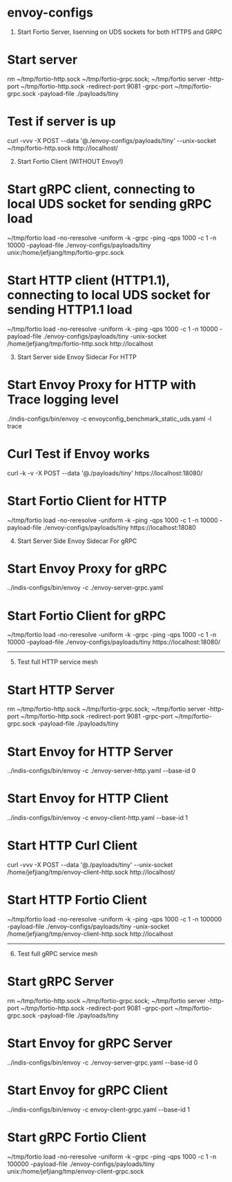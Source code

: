 # envoy-configs

1. Start Fortio Server, lisenning on UDS sockets for both HTTPS and GRPC
# Start server
rm ~/tmp/fortio-http.sock ~/tmp/fortio-grpc.sock; ~/tmp/fortio server -http-port ~/tmp/fortio-http.sock -redirect-port 9081 -grpc-port ~/tmp/fortio-grpc.sock -payload-file ./payloads/tiny
# Test if server is up
curl -vvv -X POST --data '@./envoy-configs/payloads/tiny' --unix-socket ~/tmp/fortio-http.sock http://localhost/

2. Start Fortio Client (WITHOUT Envoy!)
# Start gRPC client, connecting to local UDS socket for sending gRPC load
~/tmp/fortio load -no-reresolve -uniform -k -grpc -ping -qps 1000 -c 1 -n 10000 -payload-file ./envoy-configs/payloads/tiny  unix:/home/jefjiang/tmp/fortio-grpc.sock 
# Start HTTP client (HTTP1.1), connecting to local UDS socket for sending HTTP1.1 load
~/tmp/fortio load -no-reresolve -uniform -k -ping -qps 1000 -c 1 -n 10000 -payload-file ./envoy-configs/payloads/tiny -unix-socket /home/jefjiang/tmp/fortio-http.sock http://localhost

3. Start Server side Envoy Sidecar For HTTP
# Start Envoy Proxy for HTTP with Trace logging level
./indis-configs/bin/envoy -c envoyconfig_benchmark_static_uds.yaml -l trace

# Curl Test if Envoy works
curl -k -v -X POST --data '@./payloads/tiny' https://localhost:18080/

# Start Fortio Client for HTTP
~/tmp/fortio load -no-reresolve -uniform -k -ping -qps 1000 -c 1 -n 10000 -payload-file ./envoy-configs/payloads/tiny https://localhost:18080

4. Start Server Side Envoy Sidecar For gRPC
# Start Envoy Proxy for gRPC
../indis-configs/bin/envoy -c ./envoy-server-grpc.yaml

# Start Fortio Client for gRPC
~/tmp/fortio load -no-reresolve -uniform -k -grpc -ping -qps 1000 -c 1 -n 10000 -payload-file ./envoy-configs/payloads/tiny  https://localhost:18080/

----

5. Test full HTTP service mesh
# Start HTTP Server
rm ~/tmp/fortio-http.sock ~/tmp/fortio-grpc.sock; ~/tmp/fortio server -http-port ~/tmp/fortio-http.sock -redirect-port 9081 -grpc-port ~/tmp/fortio-grpc.sock -payload-file ./payloads/tiny

# Start Envoy for HTTP Server
../indis-configs/bin/envoy -c ./envoy-server-http.yaml --base-id 0

# Start Envoy for HTTP Client
../indis-configs/bin/envoy -c envoy-client-http.yaml --base-id 1

# Start HTTP Curl Client 
curl -vvv -X POST --data '@./payloads/tiny' --unix-socket /home/jefjiang/tmp/envoy-client-http.sock http://localhost/

# Start HTTP Fortio Client
~/tmp/fortio load -no-reresolve -uniform -k -ping -qps 1000 -c 1 -n 100000 -payload-file ./envoy-configs/payloads/tiny -unix-socket /home/jefjiang/tmp/envoy-client-http.sock http://localhost

----

6. Test full gRPC service mesh
# Start gRPC Server
rm ~/tmp/fortio-http.sock ~/tmp/fortio-grpc.sock; ~/tmp/fortio server -http-port ~/tmp/fortio-http.sock -redirect-port 9081 -grpc-port ~/tmp/fortio-grpc.sock -payload-file ./payloads/tiny

# Start Envoy for gRPC Server
../indis-configs/bin/envoy -c ./envoy-server-grpc.yaml --base-id 0

# Start Envoy for gRPC Client
../indis-configs/bin/envoy -c envoy-client-grpc.yaml --base-id 1

# Start gRPC Fortio Client
~/tmp/fortio load -no-reresolve -uniform -k -grpc -ping -qps 1000 -c 1 -n 100000 -payload-file ./envoy-configs/payloads/tiny unix:/home/jefjiang/tmp/envoy-client-grpc.sock
